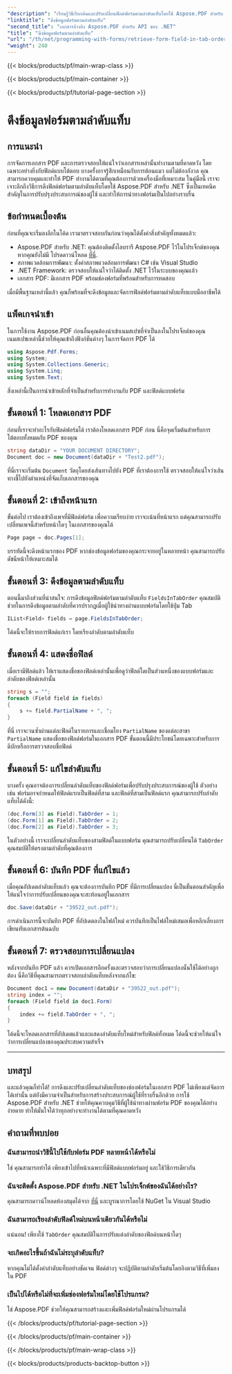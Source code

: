 ```yaml
---
"description": "เรียนรู้วิธีเรียกค้นและปรับเปลี่ยนฟิลด์ฟอร์มตามลำดับแท็บโดยใช้ Aspose.PDF สำหรับ .NET คำแนะนำทีละขั้นตอนพร้อมตัวอย่างโค้ดเพื่อปรับปรุงการนำทางฟอร์ม PDF ให้มีประสิทธิภาพยิ่งขึ้น"
"linktitle": "ดึงข้อมูลฟอร์มตามลำดับแท็บ"
"second_title": "เอกสารอ้างอิง Aspose.PDF สำหรับ API ของ .NET"
"title": "ดึงข้อมูลฟอร์มตามลำดับแท็บ"
"url": "/th/net/programming-with-forms/retrieve-form-field-in-tab-order/"
"weight": 240
---
```


{{< blocks/products/pf/main-wrap-class >}}

{{< blocks/products/pf/main-container >}}

{{< blocks/products/pf/tutorial-page-section >}}

# ดึงข้อมูลฟอร์มตามลำดับแท็บ

## การแนะนำ

การจัดการเอกสาร PDF และการตรวจสอบให้แน่ใจว่าเอกสารเหล่านั้นทำงานตามที่คาดหวัง โดยเฉพาะอย่างยิ่งกับฟิลด์แบบโต้ตอบ บางครั้งอาจรู้สึกเหมือนกับการต้อนแมว แต่ไม่ต้องกังวล คุณสามารถควบคุมและทำให้ PDF ทำงานได้ตามที่คุณต้องการด้วยเครื่องมือที่เหมาะสม ในคู่มือนี้ เราจะเจาะลึกถึงวิธีการดึงฟิลด์ฟอร์มตามลำดับแท็บโดยใช้ Aspose.PDF สำหรับ .NET ซึ่งเป็นเทคนิคสำคัญในการปรับปรุงประสบการณ์ของผู้ใช้ และทำให้การนำทางฟอร์มเป็นไปอย่างราบรื่น 

## ข้อกำหนดเบื้องต้น

ก่อนที่คุณจะเริ่มลงลึกในโค้ด เรามาตรวจสอบกันก่อนว่าคุณได้ตั้งค่าสิ่งสำคัญทั้งหมดแล้ว:

- Aspose.PDF สำหรับ .NET: คุณต้องติดตั้งไลบรารี Aspose.PDF ไว้ในโปรเจ็กต์ของคุณ หากคุณยังไม่มี โปรดดาวน์โหลด [ที่นี่](https://releases-aspose.com/pdf/net/).
- สภาพแวดล้อมการพัฒนา: ตั้งค่าสภาพแวดล้อมการพัฒนา C# เช่น Visual Studio
- .NET Framework: ตรวจสอบให้แน่ใจว่าได้ติดตั้ง .NET ไว้ในระบบของคุณแล้ว
- เอกสาร PDF: มีเอกสาร PDF พร้อมช่องฟอร์มที่พร้อมสำหรับการทดสอบ
  
เมื่อมีพื้นฐานเหล่านี้แล้ว คุณก็พร้อมที่จะดึงข้อมูลและจัดการฟิลด์ฟอร์มตามลำดับแท็บแบบมืออาชีพได้

## แพ็คเกจนำเข้า

ในการใช้งาน Aspose.PDF ก่อนอื่นคุณต้องนำเข้าเนมสเปซที่จำเป็นลงในโปรเจ็กต์ของคุณ เนมสเปซเหล่านี้ช่วยให้คุณเข้าถึงฟังก์ชันต่างๆ ในการจัดการ PDF ได้

```csharp
using Aspose.Pdf.Forms;
using System;
using System.Collections.Generic;
using System.Linq;
using System.Text;
```

สิ่งเหล่านี้เป็นการนำเข้าหลักที่จำเป็นสำหรับการทำงานกับ PDF และฟิลด์แบบฟอร์ม

## ขั้นตอนที่ 1: โหลดเอกสาร PDF

ก่อนที่เราจะทำอะไรกับฟิลด์ฟอร์มได้ เราต้องโหลดเอกสาร PDF ก่อน นี่คือจุดเริ่มต้นสำหรับการโต้ตอบทั้งหมดกับ PDF ของคุณ

```csharp
string dataDir = "YOUR DOCUMENT DIRECTORY";
Document doc = new Document(dataDir + "Test2.pdf");
```

ที่นี่เราจะเริ่มต้น `Document` วัตถุโดยส่งเส้นทางไปยัง PDF ที่เราต้องการใช้ ตรวจสอบให้แน่ใจว่าเส้นทางชี้ไปยังตำแหน่งที่จัดเก็บเอกสารของคุณ

## ขั้นตอนที่ 2: เข้าถึงหน้าแรก

ขั้นต่อไป เราต้องเข้าถึงเพจที่มีฟิลด์ฟอร์ม เพื่อความเรียบง่าย เราจะเน้นที่หน้าแรก แต่คุณสามารถปรับเปลี่ยนเพจนี้สำหรับหน้าใดๆ ในเอกสารของคุณได้

```csharp
Page page = doc.Pages[1];
```

บรรทัดนี้จะดึงหน้าแรกของ PDF หากช่องข้อมูลฟอร์มของคุณกระจายอยู่ในหลายหน้า คุณสามารถปรับดัชนีหน้าให้เหมาะสมได้

## ขั้นตอนที่ 3: ดึงข้อมูลตามลำดับแท็บ

ตอนนี้มาถึงส่วนที่น่าสนใจ: การดึงข้อมูลฟิลด์ฟอร์มตามลำดับแท็บ `FieldsInTabOrder` คุณสมบัติช่วยในการดึงข้อมูลตามลำดับที่ควรปรากฏเมื่อผู้ใช้นำทางผ่านแบบฟอร์มโดยใช้ปุ่ม Tab

```csharp
IList<Field> fields = page.FieldsInTabOrder;
```

โค้ดนี้จะให้รายการฟิลด์แก่เรา โดยเรียงลำดับตามลำดับแท็บ

## ขั้นตอนที่ 4: แสดงชื่อฟิลด์

เมื่อเรามีฟิลด์แล้ว ให้เราแสดงชื่อของฟิลด์เหล่านั้นเพื่อดูว่าฟิลด์ใดเป็นส่วนหนึ่งของแบบฟอร์มและลำดับของฟิลด์เหล่านั้น

```csharp
string s = "";
foreach (Field field in fields)
{
    s += field.PartialName + ", ";
}
```

ที่นี่ เราจะวนซ้ำผ่านแต่ละฟิลด์ในรายการและเชื่อมโยง `PartialName` ของแต่ละสาขา `PartialName` แสดงชื่อของฟิลด์ฟอร์มในเอกสาร PDF ขั้นตอนนี้มีประโยชน์โดยเฉพาะสำหรับการดีบักหรือการตรวจสอบชื่อฟิลด์

## ขั้นตอนที่ 5: แก้ไขลำดับแท็บ

บางครั้ง คุณอาจต้องการเปลี่ยนลำดับแท็บของฟิลด์ฟอร์มเพื่อปรับปรุงประสบการณ์ของผู้ใช้ ตัวอย่างเช่น ฟอร์มอาจกำหนดให้ฟิลด์แรกเป็นฟิลด์ที่สาม และฟิลด์ที่สามเป็นฟิลด์แรก คุณสามารถปรับลำดับแท็บได้ดังนี้:

```csharp
(doc.Form[3] as Field).TabOrder = 1;
(doc.Form[1] as Field).TabOrder = 2;
(doc.Form[2] as Field).TabOrder = 3;
```

ในตัวอย่างนี้ เราจะเปลี่ยนลำดับแท็บของสามฟิลด์ในแบบฟอร์ม คุณสามารถปรับเปลี่ยนได้ `TabOrder` คุณสมบัติให้ตรงตามลำดับที่คุณต้องการ

## ขั้นตอนที่ 6: บันทึก PDF ที่แก้ไขแล้ว

เมื่อคุณอัปเดตลำดับแท็บแล้ว คุณจะต้องการบันทึก PDF ที่มีการเปลี่ยนแปลง นี่เป็นขั้นตอนสำคัญเพื่อให้แน่ใจว่าการปรับเปลี่ยนของคุณจะสะท้อนอยู่ในเอกสาร

```csharp
doc.Save(dataDir + "39522_out.pdf");
```

การดำเนินการนี้จะบันทึก PDF ที่อัปเดตลงในไฟล์ใหม่ ควรบันทึกเป็นไฟล์ใหม่เสมอเพื่อหลีกเลี่ยงการเขียนทับเอกสารต้นฉบับ

## ขั้นตอนที่ 7: ตรวจสอบการเปลี่ยนแปลง

หลังจากบันทึก PDF แล้ว ควรเปิดเอกสารอีกครั้งและตรวจสอบว่าการเปลี่ยนแปลงนั้นใช้ได้อย่างถูกต้อง นี่คือวิธีที่คุณสามารถตรวจสอบลำดับแท็บหลังจากแก้ไข:

```csharp
Document doc1 = new Document(dataDir + "39522_out.pdf");
string index = "";
foreach (Field field in doc1.Form)
{
    index += field.TabOrder + ", ";
}
```

โค้ดนี้จะโหลดเอกสารที่อัปเดตแล้วและแสดงลำดับแท็บใหม่สำหรับฟิลด์ทั้งหมด โค้ดนี้จะช่วยให้แน่ใจว่าการเปลี่ยนแปลงของคุณประสบความสำเร็จ

---

## บทสรุป

และแล้วคุณก็ทำได้! การดึงและปรับเปลี่ยนลำดับแท็บของช่องฟอร์มในเอกสาร PDF ไม่เพียงแต่จัดการได้เท่านั้น แต่ยังมีความจำเป็นสำหรับการสร้างประสบการณ์ผู้ใช้ที่ราบรื่นอีกด้วย การใช้ Aspose.PDF สำหรับ .NET ช่วยให้คุณควบคุมวิธีที่ผู้ใช้นำทางผ่านฟอร์ม PDF ของคุณได้อย่างง่ายดาย ทำให้มั่นใจได้ว่าทุกอย่างจะทำงานได้ตามที่คุณคาดหวัง

## คำถามที่พบบ่อย

### ฉันสามารถนำวิธีนี้ไปใช้กับฟอร์ม PDF หลายหน้าได้หรือไม่  
ใช่ คุณสามารถทำได้ เพียงเข้าไปที่หน้าเฉพาะที่มีฟิลด์แบบฟอร์มอยู่ และใช้วิธีการเดียวกัน

### ฉันจะติดตั้ง Aspose.PDF สำหรับ .NET ในโปรเจ็กต์ของฉันได้อย่างไร?  
คุณสามารถดาวน์โหลดห้องสมุดได้จาก [ที่นี่](https://releases.aspose.com/pdf/net/) และบูรณาการโดยใช้ NuGet ใน Visual Studio

### ฉันสามารถเรียงลำดับฟิลด์ใหม่บนหน้าเดียวกันได้หรือไม่  
แน่นอน! เพียงใช้ `TabOrder` คุณสมบัติในการปรับแต่งลำดับของฟิลด์บนหน้าใดๆ

### จะเกิดอะไรขึ้นถ้าฉันไม่ระบุลำดับแท็บ?  
หากคุณไม่ได้ตั้งค่าลำดับแท็บอย่างชัดเจน ฟิลด์ต่างๆ จะปฏิบัติตามลำดับเริ่มต้นโดยอิงตามวิธีที่เพิ่มลงใน PDF

### เป็นไปได้หรือไม่ที่จะเพิ่มช่องฟอร์มใหม่โดยใช้โปรแกรม?  
ใช่ Aspose.PDF ช่วยให้คุณสามารถสร้างและเพิ่มฟิลด์ฟอร์มใหม่ผ่านโปรแกรมได้

{{< /blocks/products/pf/tutorial-page-section >}}

{{< /blocks/products/pf/main-container >}}

{{< /blocks/products/pf/main-wrap-class >}}

{{< blocks/products/products-backtop-button >}}